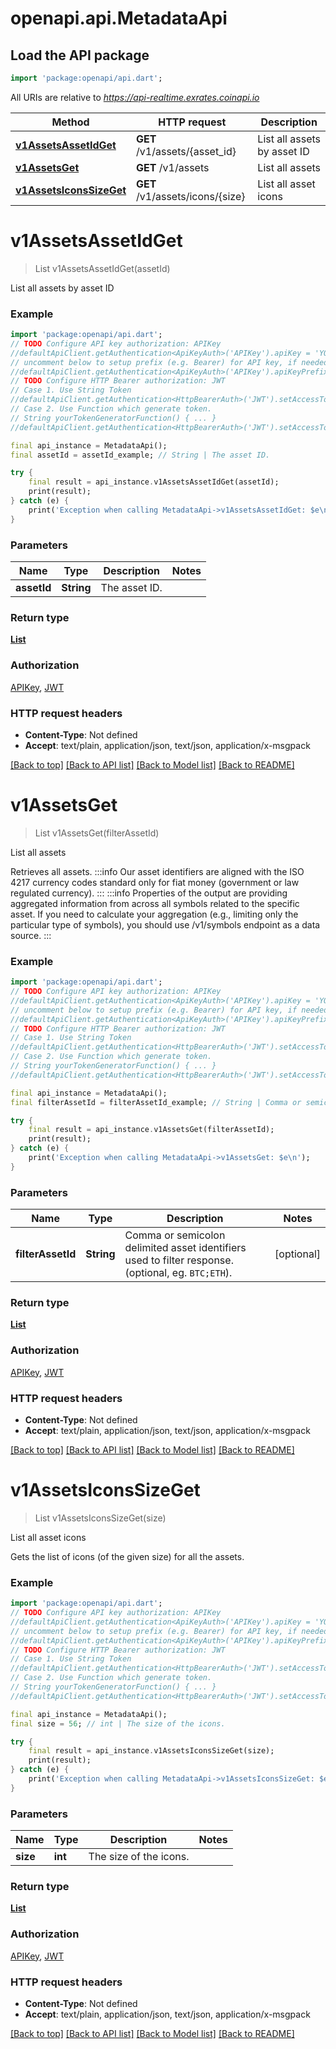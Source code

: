 # openapi.api.MetadataApi

## Load the API package
```dart
import 'package:openapi/api.dart';
```

All URIs are relative to *https://api-realtime.exrates.coinapi.io*

Method | HTTP request | Description
------------- | ------------- | -------------
[**v1AssetsAssetIdGet**](MetadataApi.md#v1assetsassetidget) | **GET** /v1/assets/{asset_id} | List all assets by asset ID
[**v1AssetsGet**](MetadataApi.md#v1assetsget) | **GET** /v1/assets | List all assets
[**v1AssetsIconsSizeGet**](MetadataApi.md#v1assetsiconssizeget) | **GET** /v1/assets/icons/{size} | List all asset icons


# **v1AssetsAssetIdGet**
> List<V1Asset> v1AssetsAssetIdGet(assetId)

List all assets by asset ID

### Example
```dart
import 'package:openapi/api.dart';
// TODO Configure API key authorization: APIKey
//defaultApiClient.getAuthentication<ApiKeyAuth>('APIKey').apiKey = 'YOUR_API_KEY';
// uncomment below to setup prefix (e.g. Bearer) for API key, if needed
//defaultApiClient.getAuthentication<ApiKeyAuth>('APIKey').apiKeyPrefix = 'Bearer';
// TODO Configure HTTP Bearer authorization: JWT
// Case 1. Use String Token
//defaultApiClient.getAuthentication<HttpBearerAuth>('JWT').setAccessToken('YOUR_ACCESS_TOKEN');
// Case 2. Use Function which generate token.
// String yourTokenGeneratorFunction() { ... }
//defaultApiClient.getAuthentication<HttpBearerAuth>('JWT').setAccessToken(yourTokenGeneratorFunction);

final api_instance = MetadataApi();
final assetId = assetId_example; // String | The asset ID.

try {
    final result = api_instance.v1AssetsAssetIdGet(assetId);
    print(result);
} catch (e) {
    print('Exception when calling MetadataApi->v1AssetsAssetIdGet: $e\n');
}
```

### Parameters

Name | Type | Description  | Notes
------------- | ------------- | ------------- | -------------
 **assetId** | **String**| The asset ID. | 

### Return type

[**List<V1Asset>**](V1Asset.md)

### Authorization

[APIKey](../README.md#APIKey), [JWT](../README.md#JWT)

### HTTP request headers

 - **Content-Type**: Not defined
 - **Accept**: text/plain, application/json, text/json, application/x-msgpack

[[Back to top]](#) [[Back to API list]](../README.md#documentation-for-api-endpoints) [[Back to Model list]](../README.md#documentation-for-models) [[Back to README]](../README.md)

# **v1AssetsGet**
> List<V1Asset> v1AssetsGet(filterAssetId)

List all assets

Retrieves all assets.              :::info Our asset identifiers are aligned with the ISO 4217 currency codes standard only for fiat money (government or law regulated currency). :::              :::info Properties of the output are providing aggregated information from across all symbols related to the specific asset. If you need to calculate your aggregation (e.g., limiting only the particular type of symbols), you should use /v1/symbols endpoint as a data source. :::

### Example
```dart
import 'package:openapi/api.dart';
// TODO Configure API key authorization: APIKey
//defaultApiClient.getAuthentication<ApiKeyAuth>('APIKey').apiKey = 'YOUR_API_KEY';
// uncomment below to setup prefix (e.g. Bearer) for API key, if needed
//defaultApiClient.getAuthentication<ApiKeyAuth>('APIKey').apiKeyPrefix = 'Bearer';
// TODO Configure HTTP Bearer authorization: JWT
// Case 1. Use String Token
//defaultApiClient.getAuthentication<HttpBearerAuth>('JWT').setAccessToken('YOUR_ACCESS_TOKEN');
// Case 2. Use Function which generate token.
// String yourTokenGeneratorFunction() { ... }
//defaultApiClient.getAuthentication<HttpBearerAuth>('JWT').setAccessToken(yourTokenGeneratorFunction);

final api_instance = MetadataApi();
final filterAssetId = filterAssetId_example; // String | Comma or semicolon delimited asset identifiers used to filter response. (optional, eg. `BTC;ETH`).

try {
    final result = api_instance.v1AssetsGet(filterAssetId);
    print(result);
} catch (e) {
    print('Exception when calling MetadataApi->v1AssetsGet: $e\n');
}
```

### Parameters

Name | Type | Description  | Notes
------------- | ------------- | ------------- | -------------
 **filterAssetId** | **String**| Comma or semicolon delimited asset identifiers used to filter response. (optional, eg. `BTC;ETH`). | [optional] 

### Return type

[**List<V1Asset>**](V1Asset.md)

### Authorization

[APIKey](../README.md#APIKey), [JWT](../README.md#JWT)

### HTTP request headers

 - **Content-Type**: Not defined
 - **Accept**: text/plain, application/json, text/json, application/x-msgpack

[[Back to top]](#) [[Back to API list]](../README.md#documentation-for-api-endpoints) [[Back to Model list]](../README.md#documentation-for-models) [[Back to README]](../README.md)

# **v1AssetsIconsSizeGet**
> List<V1Icon> v1AssetsIconsSizeGet(size)

List all asset icons

Gets the list of icons (of the given size) for all the assets.

### Example
```dart
import 'package:openapi/api.dart';
// TODO Configure API key authorization: APIKey
//defaultApiClient.getAuthentication<ApiKeyAuth>('APIKey').apiKey = 'YOUR_API_KEY';
// uncomment below to setup prefix (e.g. Bearer) for API key, if needed
//defaultApiClient.getAuthentication<ApiKeyAuth>('APIKey').apiKeyPrefix = 'Bearer';
// TODO Configure HTTP Bearer authorization: JWT
// Case 1. Use String Token
//defaultApiClient.getAuthentication<HttpBearerAuth>('JWT').setAccessToken('YOUR_ACCESS_TOKEN');
// Case 2. Use Function which generate token.
// String yourTokenGeneratorFunction() { ... }
//defaultApiClient.getAuthentication<HttpBearerAuth>('JWT').setAccessToken(yourTokenGeneratorFunction);

final api_instance = MetadataApi();
final size = 56; // int | The size of the icons.

try {
    final result = api_instance.v1AssetsIconsSizeGet(size);
    print(result);
} catch (e) {
    print('Exception when calling MetadataApi->v1AssetsIconsSizeGet: $e\n');
}
```

### Parameters

Name | Type | Description  | Notes
------------- | ------------- | ------------- | -------------
 **size** | **int**| The size of the icons. | 

### Return type

[**List<V1Icon>**](V1Icon.md)

### Authorization

[APIKey](../README.md#APIKey), [JWT](../README.md#JWT)

### HTTP request headers

 - **Content-Type**: Not defined
 - **Accept**: text/plain, application/json, text/json, application/x-msgpack

[[Back to top]](#) [[Back to API list]](../README.md#documentation-for-api-endpoints) [[Back to Model list]](../README.md#documentation-for-models) [[Back to README]](../README.md)

